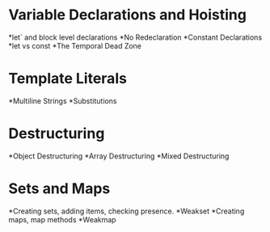 # Variable Declarations and Hoisting

*let` and block level declarations
*No Redeclaration
*Constant Declarations
*let vs const
*The Temporal Dead Zone


# Template Literals
*Multiline Strings
*Substitutions


# Destructuring
*Object Destructuring
*Array Destructuring
*Mixed Destructuring


# Sets and Maps
*Creating sets, adding items, checking presence.
*Weakset
*Creating maps, map methods
*Weakmap